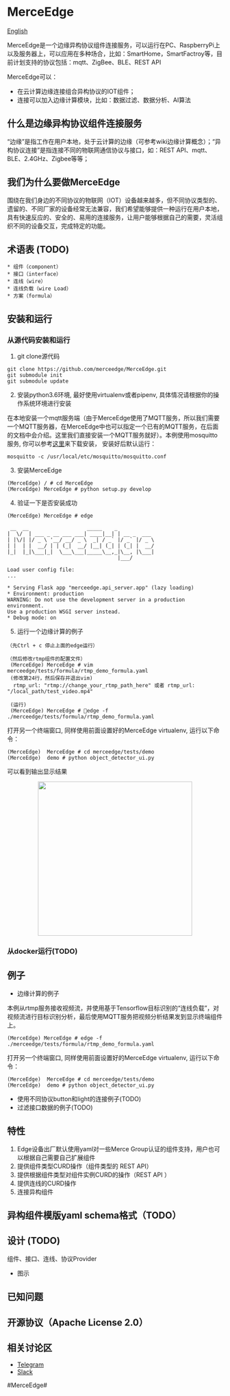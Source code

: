 # MerceEdge

[English](https://github.com/merceedge/MerceEdge/blob/master/README.md)


MerceEdge是一个边缘异构协议组件连接服务，可以运行在PC、RaspberryPi上以及服务器上，可以应用在多种场合，比如：SmartHome，SmartFactroy等，目前计划支持的协议包括：mqtt、ZigBee、BLE、REST API

MerceEdge可以：
* 在云计算边缘连接组合异构协议的IOT组件；
* 连接可以加入边缘计算模块，比如：数据过滤、数据分析、AI算法

## 什么是边缘异构协议组件连接服务

“边缘”是指工作在用户本地，处于云计算的边缘（可参考wiki边缘计算概念）；“异构协议连接”是指连接不同的物联网通信协议与接口，如：REST API、mqtt、BLE、2.4GHz、Zigbee等等；


## 我们为什么要做MerceEdge

围绕在我们身边的不同协议的物联网（IOT）设备越来越多，但不同协议类型的、遗留的、不同厂家的设备经常无法兼容，我们希望能够提供一种运行在用户本地，具有快速反应的、安全的、易用的连接服务，让用户能够根据自己的需要，灵活组织不同的设备交互，完成特定的功能。

## 术语表 (TODO)

    * 组件（component）
    * 接口（interface）
    * 连线（wire）
    * 连线负载（wire Load）
    * 方案（formula）


## 安装和运行
  ### 从源代码安装和运行
  1. git clone源代码

    git clone https://github.com/merceedge/MerceEdge.git
    git submodule init
    git submodule update

  2. 安装python3.6环境, 最好使用virtualenv或者pipenv, 具体情况请根据你的操作系统环境进行安装

在本地安装一个mqtt服务端（由于MerceEdge使用了MQTT服务，所以我们需要一个MQTT服务器，在MerceEdge中也可以指定一个已有的MQTT服务，在后面的文档中会介绍。这里我们直接安装一个MQTT服务就好）。本例使用mosquitto服务,  你可以参考[这里](https://mosquitto.org/download/)来下载安装， 安装好后默认运行：


    mosquitto -c /usr/local/etc/mosquitto/mosquitto.conf


  3. 安装MerceEdge

    (MerceEdge) / # cd MerceEdge
    (MerceEdge) MerceEdge # python setup.py develop




  4. 验证一下是否安装成功
   
    (MerceEdge) MerceEdge # edge

     __  __                   _____    _            
    |  \/  | ___ _ __ ___ ___| ____|__| | __ _  ___ 
    | |\/| |/ _ \ '__/ __/ _ \  _| / _` |/ _` |/ _ \
    | |  | |  __/ | | (_|  __/ |__| (_| | (_| |  __/
    |_|  |_|\___|_|  \___\___|_____\__,_|\__, |\___|
                                        |___/      

    Load user config file: 
    ...

    * Serving Flask app "merceedge.api_server.app" (lazy loading)
    * Environment: production
    WARNING: Do not use the development server in a production environment.
    Use a production WSGI server instead.
    * Debug mode: on



  5. 运行一个边缘计算的例子
   
    （先Ctrl + c 停止上面的edge运行）

    （然后修改rtmp组件的配置文件）
     (MerceEdge) MerceEdge # vim merceedge/tests/formula/rtmp_demo_formula.yaml
     (修改第24行，然后保存并退出vim)
      rtmp_url: "rtmp://change_your_rtmp_path_here" 或者 rtmp_url: "/local_path/test_video.mp4"

     (运行)
     (MerceEdge) MerceEdge # edge -f ./merceedge/tests/formula/rtmp_demo_formula.yaml

打开另一个终端窗口, 同样使用前面设置好的MerceEdge virtualenv, 运行以下命令：

    (MerceEdge)  MerceEdge # cd merceedge/tests/demo 
    (MerceEdge)  demo # python object_detector_ui.py

  可以看到输出显示结果
  
 </a>
<p align="center">
    <img src="https://merceedge.oss-cn-hongkong.aliyuncs.com/object_detection_demo_record.gif", width="360">
</p>

### 从docker运行(TODO)

## 例子
  * 边缘计算的例子

  本例从rtmp服务接收视频流，并使用基于Tensorflow目标识别的“连线负载”，对视频流进行目标识别分析，最后使用MQTT服务把视频分析结果发到显示终端组件上。


    (MerceEdge) MerceEdge # edge -f ./merceedge/tests/formula/rtmp_demo_formula.yaml

打开另一个终端窗口, 同样使用前面设置好的MerceEdge virtualenv, 运行以下命令：

    (MerceEdge)  MerceEdge # cd merceedge/tests/demo 
    (MerceEdge)  demo # python object_detector_ui.py

  * 使用不同协议button和light的连接例子(TODO)
  * 过滤接口数据的例子(TODO)
  


## 特性
1. Edge设备出厂默认使用yaml对一些Merce Group认证的组件支持，用户也可以根据自己需要自己扩展组件
2. 提供组件类型CURD操作（组件类型的 REST API）
3. 提供根据组件类型对组件实例CURD的操作（REST API ）
4. 提供连线的CURD操作
5. 连接异构组件



## 异构组件模版yaml schema格式（TODO）
## 设计 (TODO)

组件、接口、连线、协议Provider

* 图示
## 已知问题
## 开源协议（Apache License 2.0）
## 相关讨论区
* [Telegram](https://t.me/joinchat/AC9xSxWoAgXjLnBuQPFDqw)
* [Slack](https://merceedgecommunity.slack.com/archives/CFNQ62K6Y)

#MerceEdge#

